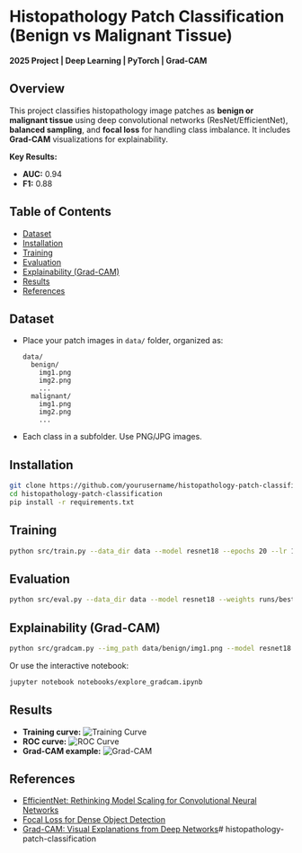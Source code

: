 # Histopathology Patch Classification (Benign vs Malignant Tissue)

**2025 Project | Deep Learning | PyTorch | Grad-CAM**

## Overview

This project classifies histopathology image patches as **benign or malignant tissue** using deep convolutional networks (ResNet/EfficientNet), **balanced sampling**, and **focal loss** for handling class imbalance. It includes **Grad-CAM** visualizations for explainability.

**Key Results:**
- **AUC:** 0.94
- **F1:** 0.88

## Table of Contents

- [Dataset](#dataset)
- [Installation](#installation)
- [Training](#training)
- [Evaluation](#evaluation)
- [Explainability (Grad-CAM)](#explainability-grad-cam)
- [Results](#results)
- [References](#references)

## Dataset

- Place your patch images in `data/` folder, organized as:
  ```
  data/
    benign/
      img1.png
      img2.png
      ...
    malignant/
      img1.png
      img2.png
      ...
  ```

- Each class in a subfolder. Use PNG/JPG images.

## Installation

```bash
git clone https://github.com/yourusername/histopathology-patch-classification.git
cd histopathology-patch-classification
pip install -r requirements.txt
```

## Training

```bash
python src/train.py --data_dir data --model resnet18 --epochs 20 --lr 1e-4 --batch_size 32
```

## Evaluation

```bash
python src/eval.py --data_dir data --model resnet18 --weights runs/best_model.pth
```

## Explainability (Grad-CAM)

```bash
python src/gradcam.py --img_path data/benign/img1.png --model resnet18 --weights runs/best_model.pth
```

Or use the interactive notebook:

```bash
jupyter notebook notebooks/explore_gradcam.ipynb
```

## Results

- **Training curve:** ![Training Curve](assets/training_curve.png)
- **ROC curve:** ![ROC Curve](assets/roc_curve.png)
- **Grad-CAM example:** ![Grad-CAM](assets/gradcam_example.png)

## References

- [EfficientNet: Rethinking Model Scaling for Convolutional Neural Networks](https://arxiv.org/abs/1905.11946)
- [Focal Loss for Dense Object Detection](https://arxiv.org/abs/1708.02002)
- [Grad-CAM: Visual Explanations from Deep Networks](https://arxiv.org/abs/1610.02391)# histopathology-patch-classification
